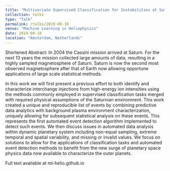 ```yaml
---
title: "Multivariate Supervised Classification for Instabilities at Saturn: Comparison of Methods for Automated Event Detection in Magnetospheres"
collection: talks
type: "Talk"
permalink: /talks/2019-09-18
venue: "Machine Learning in Heliophysics"
date: 2019-09-18
location: "Amsterdam, Netherlands"
---
```


Shortened Abstract: In 2004 the Cassini mission arrived at Saturn. For the next 13 years the mission collected large amounts of data, resulting in a highly sampled magnetosphere of Saturn. Saturn is now the second most observed magnetosphere after that of Earth now allowing opportune applications of large scale statistical methods.

In this work we will first present a previous effort to both identify and characterize interchange injections from high-energy ion intensities using the methods commonly employed in supervised classification tasks merged with required physical assumptions of the Saturnian environment. This work created a unique and reproducible list of events by combining predictive data analytics with background plasma environment characterization, uniquely allowing for subsequent statistical analysis on these events. This represents the first automated event detection algorithm implemented to detect such events. We then discuss issues in automated data analysis within dynamic planetary system including non-equal sampling, extreme temporal and spatial variability, and missing or invalid values. We focus on solutions to allow for the applications of classification tasks and automated event detection methods to benefit from the new surge of planetary space physics data now available to characterize the outer planets.

Full text available at ml-helio.github.io
